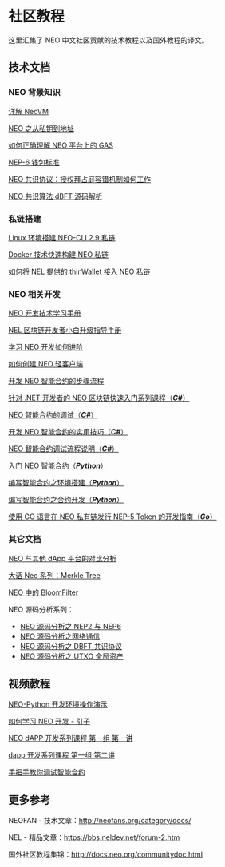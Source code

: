 # 社区教程

这里汇集了 NEO 中文社区贡献的技术教程以及国外教程的译文。

## 技术文档

### NEO 背景知识

[详解 NeoVM](http://neofans.org/2018/06/05/whatisneovm/)

[NEO 之从私钥到地址](http://neofans.org/2018/03/13/1/)

[如何正确理解 NEO 平台上的 GAS](http://neofans.org/2018/09/25/neogas/)

[NEP-6 钱包标准 ](http://neofans.org/2018/10/29/nep-6-wallet-standard/)

[NEO 共识协议：授权拜占庭容错机制如何工作](http://neofans.org/2018/06/08/neo-dbft-2/)

[NEO 共识算法 dBFT 源码解析](http://neofans.org/2018/04/26/neo-共识算法dbft-源码解析/)

### 私链搭建

[Linux 环境搭建 NEO-CLI 2.9 私链](http://8btc.com/thread-233943-1-1.html)

[Docker 技术快速构建 NEO 私链](http://neofans.org/2018/10/30/5-steps-to-build-a-private-chain/)

[如何将 NEL 提供的 thinWallet 接入 NEO 私链](https://bbs.neldev.net/thread-50.htm)

### NEO 相关开发

[NEO 开发技术学习手册](http://neofans.org/2018/09/21/neo开发技术学习手册/)

[NEL 区块链开发者小白升级指导手册](https://bbs.neldev.net/thread-84.htm)

[学习 NEO 开发如何进阶 ](http://neofans.org/2018/09/29/neo-learning-progression/)

[如何创建 NEO 轻客户端](http://neofans.org/2018/10/29/creating-a-light-client-for-neo/)

[开发 NEO 智能合约的步骤流程](http://neofans.org/2018/11/08/the-workflows-of-developing-neo-smart-contracts/)

[针对 .NET 开发者的 NEO 区块链快速入门系列课程（***C#***）](https://bbs.neldev.net/forum-2.htm)

[NEO 智能合约的调试（***C#***）](http://neofans.org/2018/09/17/3/)

[开发 NEO 智能合约的实用技巧（***C#***）](http://neofans.org/2018/11/15/practical-tips-in-developing-neo-smart-contracts/)

[NEO 智能合约调试流程说明（***C#***）](https://bbs.neldev.net/?thread-43.htm)	

[入门 NEO 智能合约（***Python***）](https://bbs.neldev.net/thread-103.htm) 

[编写智能合约之环境搭建（***Python***）](http://neofans.org/2018/09/21/neo-python-1/)

[编写智能合约之合约开发（***Python***）](http://neofans.org/2018/09/21/neo-python-2/)

[使用 GO 语言在 NEO 私有链发行 NEP-5 Token 的开发指南（***Go***）](http://neofans.org/2018/10/25/neo-token-contract-nep-5-in-go/)

### 其它文档

[NEO 与其他 dApp 平台的对比分析](http://neofans.org/2018/10/11/neo_vs_other_dapp_platforms/)

[大话 Neo 系列：Merkle Tree](http://neofans.org/2018/09/21/大话neo系列merkle-tree/)

[NEO 中的 BloomFilter](http://neofans.org/2018/08/28/bloomfilter/)

NEO 源码分析系列：

- [NEO 源码分析之 NEP2 与 NEP6](https://bbs.neldev.net/thread-39.htm)
- [NEO 源码分析之网络通信](https://bbs.neldev.net/thread-34.htm)
- [NEO 源码分析之 DBFT 共识协议](https://bbs.neldev.net/thread-33.htm)
- [NEO 源码分析之 UTXO 全局资产](https://bbs.neldev.net/thread-32.htm)

## 视频教程

[NEO-Python 开发环境操作演示 ](http://neofans.org/2018/09/20/neo-python/)

[如何学习 NEO 开发 - 引子](http://neofans.org/2018/09/19/dev-begin/)

[NEO dAPP 开发系列课程 第一组 第一讲](http://neofans.org/2018/09/29/neo-dapp-course/)

[dapp 开发系列课程 第一组 第二讲 ](http://neofans.org/2018/09/29/neo-dapp-course2/)

[手把手教你调试智能合约](https://bbs.neldev.net/thread-42.htm)							

## 更多参考

NEOFAN - 技术文章：http://neofans.org/category/docs/

NEL - 精品文章：https://bbs.neldev.net/forum-2.htm

国外社区教程集锦：http://docs.neo.org/communitydoc.html
